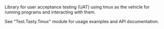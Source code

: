 Library for user acceptance testing (UAT) using tmux as the
vehicle for running programs and interacting with them.

See "Test.Tasty.Tmux" module for usage examples and API
documentation.
